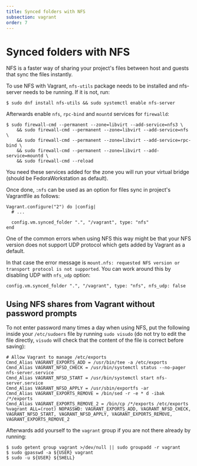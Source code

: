 ```yaml
---
title: Synced folders with NFS
subsection: vagrant
order: 7
---
```


# Synced folders with NFS

NFS is a faster way of sharing your project's files between host and guests that
sync the files instantly.

To use NFS with Vagrant, `nfs-utils` package needs to be installed and nfs-server
needs to be running. If it is not, run:

```
$ sudo dnf install nfs-utils && sudo systemctl enable nfs-server
```

Afterwards enable `nfs`, `rpc-bind` and `mountd` services for `firewalld`:

```
$ sudo firewall-cmd --permanent --zone=libvirt --add-service=nfs3 \
    && sudo firewall-cmd --permanent --zone=libvirt --add-service=nfs \
    && sudo firewall-cmd --permanent --zone=libvirt --add-service=rpc-bind \
    && sudo firewall-cmd --permanent --zone=libvirt --add-service=mountd \
    && sudo firewall-cmd --reload
```

You need these services added for the zone you will run your virtual bridge
(should be FedoraWorkstation as default).

Once done, `:nfs` can be used as an option for files sync in project's
Vagrantfile as follows:

```
Vagrant.configure("2") do |config|
  # ...

  config.vm.synced_folder ".", "/vagrant", type: "nfs"
end
```

One of the common errors when using NFS this way might be that your NFS version does not support UDP protocol which gets added by Vagrant as a default.

In that case the error message is `mount.nfs: requested NFS version or transport protocol is not supported`. You can work around this by disabling UDP with `nfs_udp` option:

```
config.vm.synced_folder ".", "/vagrant", type: "nfs", nfs_udp: false
```

## Using NFS shares from Vagrant without password prompts

To not enter password many times a day when using NFS, put the following inside
your `/etc/sudoers` file by running `sudo visudo` (do not try to edit the file
directly, `visudo` will check that the content of the file is correct before
saving):

```
# Allow Vagrant to manage /etc/exports
Cmnd_Alias VAGRANT_EXPORTS_ADD = /usr/bin/tee -a /etc/exports
Cmnd_Alias VAGRANT_NFSD_CHECK = /usr/bin/systemctl status --no-pager nfs-server.service
Cmnd_Alias VAGRANT_NFSD_START = /usr/bin/systemctl start nfs-server.service
Cmnd_Alias VAGRANT_NFSD_APPLY = /usr/sbin/exportfs -ar
Cmnd_Alias VAGRANT_EXPORTS_REMOVE = /bin/sed -r -e * d -ibak /*/exports
Cmnd_Alias VAGRANT_EXPORTS_REMOVE_2 = /bin/cp /*/exports /etc/exports
%vagrant ALL=(root) NOPASSWD: VAGRANT_EXPORTS_ADD, VAGRANT_NFSD_CHECK, VAGRANT_NFSD_START, VAGRANT_NFSD_APPLY, VAGRANT_EXPORTS_REMOVE, VAGRANT_EXPORTS_REMOVE_2
```

Afterwards add yourself to the `vagrant` group if you are not there already by running:

```
$ sudo getent group vagrant >/dev/null || sudo groupadd -r vagrant
$ sudo gpasswd -a ${USER} vagrant
$ sudo -u ${USER} ${SHELL}
```
